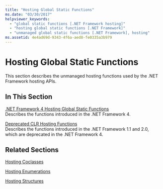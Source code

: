```yaml
---
title: "Hosting Global Static Functions"
ms.date: "03/30/2017"
helpviewer_keywords: 
  - "global static functions [.NET Framework hosting]"
  - "hosting global static functions [.NET Framework]"
  - "unmanaged global static functions [.NET Framework], hosting"
ms.assetid: 4e4ad69d-9343-4f6a-aed8-fe0335a3b979
---
```

# Hosting Global Static Functions
This section describes the unmanaged hosting functions used by the .NET Framework hosting APIs.  
  
## In This Section  
 [.NET Framework 4 Hosting Global Static Functions](../../../../docs/framework/unmanaged-api/hosting/net-framework-4-hosting-global-static-functions.md)  
 Describes the functions introduced in the .NET Framework 4.  
  
 [Deprecated CLR Hosting Functions](../../../../docs/framework/unmanaged-api/hosting/deprecated-clr-hosting-functions.md)  
 Describes the functions introduced in the .NET Framework 1.1 and 2.0, which are deprecated in the .NET Framework 4.  
  
## Related Sections  
 [Hosting Coclasses](../../../../docs/framework/unmanaged-api/hosting/hosting-coclasses.md)  
  
 [Hosting Enumerations](../../../../docs/framework/unmanaged-api/hosting/hosting-enumerations.md)  
  
 [Hosting Structures](../../../../docs/framework/unmanaged-api/hosting/hosting-structures.md)
